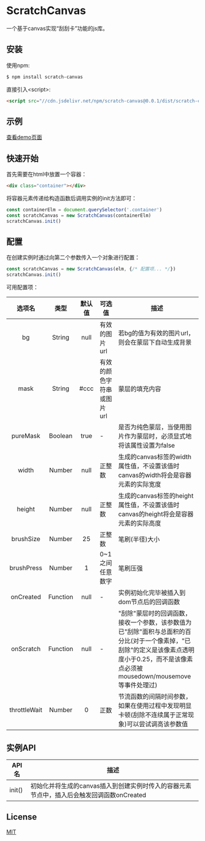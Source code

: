 # ScratchCanvas

一个基于canvas实现“刮刮卡”功能的js库。

## 安装

使用npm:

```bash
$ npm install scratch-canvas
```

直接引入&lt;script&gt;:

```html
<script src="//cdn.jsdelivr.net/npm/scratch-canvas@0.0.1/dist/scratch-canvas.min.js"></script>
```

## 示例

[查看demo页面](https://vilfredli.github.io/scratch-canvas)

## 快速开始

首先需要在html中放置一个容器：

```html
<div class="container"></div>
```

将容器元素传递给构造函数后调用实例的init方法即可：

```js
const containerElm = document.querySelector('.container')
const scratchCanvas = new ScratchCanvas(containerElm)
scratchCanvas.init()
```

## 配置

在创建实例时通过向第二个参数传入一个对象进行配置：

```js
const scratchCanvas = new ScratchCanvas(elm, {/* 配置项... */})
scratchCanvas.init()
```

可用配置项：

选项名 | 类型 | 默认值 | 可选值 | 描述
:-: | :-: | :-: | - | -
bg | String | null | 有效的图片url | 若bg的值为有效的图片url，则会在蒙层下自动生成背景
mask | String | #ccc | 有效的颜色字符串或图片url | 蒙层的填充内容
pureMask | Boolean | true | - | 是否为纯色蒙层，当使用图片作为蒙层时，必须显式地将该属性设置为false
width | Number | null | 正整数 | 生成的canvas标签的width属性值，不设置该值时canvas的width将会是容器元素的实际宽度
height | Number | null | 正整数 | 生成的canvas标签的height属性值，不设置该值时canvas的height将会是容器元素的实际高度
brushSize | Number | 25 | 正整数 | 笔刷(半径)大小
brushPress | Number | 1 | 0~1之间任意数字 | 笔刷压强
onCreated | Function | null | - | 实例初始化完毕被插入到dom节点后的回调函数
onScratch | Function | null | - | "刮除"蒙层时的回调函数，接收一个参数，该参数值为已"刮除"面积与总面积的百分比(对于一个像素掉，"已刮除"的定义是该像素点透明度小于0.25，而不是该像素点必须被mousedown/mousemove等事件处理过)
throttleWait | Number | 0 | 正数 | 节流函数的间隔时间参数，如果在使用过程中发现明显卡顿(刮除不连续属于正常现象)可以尝试调高该参数值

## 实例API

API名 | 描述
-|-
init() | 初始化并将生成的canvas插入到创建实例时传入的容器元素节点中，插入后会触发回调函数onCreated

## License

[MIT](./LICENSE)